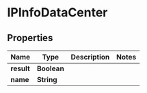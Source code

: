 

# IPInfoDataCenter


## Properties

| Name | Type | Description | Notes |
|------------ | ------------- | ------------- | -------------|
|**result** | **Boolean** |  |  |
|**name** | **String** |  |  |



